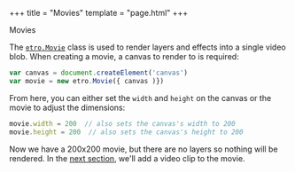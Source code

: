 +++
title = "Movies"
template = "page.html"
+++

<div class="heading-text">Movies</div>

The [`etro.Movie`](/docs/api/classes/Movie.html) class
is used to render layers and effects into a single video blob. When creating a
movie, a canvas to render to is required:

```js
var canvas = document.createElement('canvas')
var movie = new etro.Movie({ canvas )})
```

From here, you can either set the `width` and `height` on the canvas or the
movie to adjust the dimensions:

```js
movie.width = 200  // also sets the canvas's width to 200
movie.height = 200  // also sets the canvas's height to 200
```

Now we have a 200x200 movie, but there are no layers so nothing will be
rendered. In the [next section](../layers), we'll add a video clip to the movie.

